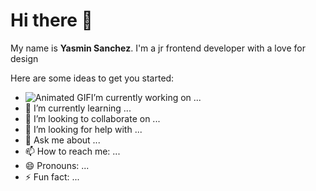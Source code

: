 # Hi there 👋
  My name is **Yasmin Sanchez**. I'm a jr frontend developer with a love for design 


Here are some ideas to get you started:

- ![Animated GIF](https://dl.glitter-graphics.com/pub/2246/2246348plce6xs5t7.gif)I’m currently working on ...
- 🌱 I’m currently learning ...
- 👯 I’m looking to collaborate on ...
- 🤔 I’m looking for help with ...
- 💬 Ask me about ...
- 📫 How to reach me: ...
- 😄 Pronouns: ...
- ⚡ Fun fact: ...

